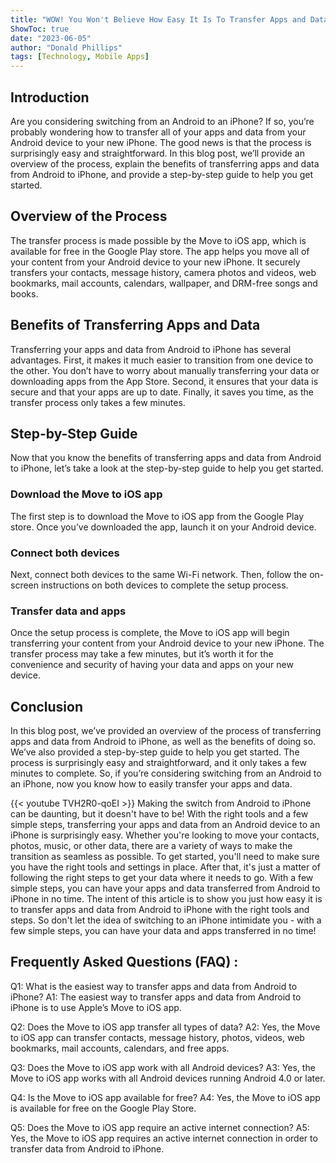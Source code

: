 ```yaml
---
title: "WOW! You Won't Believe How Easy It Is To Transfer Apps and Data From Android To iPhone - Here's How!"
ShowToc: true 
date: "2023-06-05"
author: "Donald Phillips" 
tags: [Technology, Mobile Apps]
---
```

## Introduction

Are you considering switching from an Android to an iPhone? If so, you’re probably wondering how to transfer all of your apps and data from your Android device to your new iPhone. The good news is that the process is surprisingly easy and straightforward. In this blog post, we’ll provide an overview of the process, explain the benefits of transferring apps and data from Android to iPhone, and provide a step-by-step guide to help you get started. 

## Overview of the Process

The transfer process is made possible by the Move to iOS app, which is available for free in the Google Play store. The app helps you move all of your content from your Android device to your new iPhone. It securely transfers your contacts, message history, camera photos and videos, web bookmarks, mail accounts, calendars, wallpaper, and DRM-free songs and books. 

## Benefits of Transferring Apps and Data

Transferring your apps and data from Android to iPhone has several advantages. First, it makes it much easier to transition from one device to the other. You don’t have to worry about manually transferring your data or downloading apps from the App Store. Second, it ensures that your data is secure and that your apps are up to date. Finally, it saves you time, as the transfer process only takes a few minutes. 

## Step-by-Step Guide

Now that you know the benefits of transferring apps and data from Android to iPhone, let’s take a look at the step-by-step guide to help you get started. 

### Download the Move to iOS app

The first step is to download the Move to iOS app from the Google Play store. Once you’ve downloaded the app, launch it on your Android device. 

### Connect both devices

Next, connect both devices to the same Wi-Fi network. Then, follow the on-screen instructions on both devices to complete the setup process. 

### Transfer data and apps

Once the setup process is complete, the Move to iOS app will begin transferring your content from your Android device to your new iPhone. The transfer process may take a few minutes, but it’s worth it for the convenience and security of having your data and apps on your new device. 

## Conclusion

In this blog post, we’ve provided an overview of the process of transferring apps and data from Android to iPhone, as well as the benefits of doing so. We’ve also provided a step-by-step guide to help you get started. The process is surprisingly easy and straightforward, and it only takes a few minutes to complete. So, if you’re considering switching from an Android to an iPhone, now you know how to easily transfer your apps and data.

{{< youtube TVH2R0-qoEI >}} 
Making the switch from Android to iPhone can be daunting, but it doesn't have to be! With the right tools and a few simple steps, transferring your apps and data from an Android device to an iPhone is surprisingly easy. Whether you're looking to move your contacts, photos, music, or other data, there are a variety of ways to make the transition as seamless as possible. To get started, you'll need to make sure you have the right tools and settings in place. After that, it's just a matter of following the right steps to get your data where it needs to go. With a few simple steps, you can have your apps and data transferred from Android to iPhone in no time. The intent of this article is to show you just how easy it is to transfer apps and data from Android to iPhone with the right tools and steps. So don't let the idea of switching to an iPhone intimidate you - with a few simple steps, you can have your data and apps transferred in no time!

## Frequently Asked Questions (FAQ) :
Q1: What is the easiest way to transfer apps and data from Android to iPhone?
A1: The easiest way to transfer apps and data from Android to iPhone is to use Apple’s Move to iOS app.

Q2: Does the Move to iOS app transfer all types of data?
A2: Yes, the Move to iOS app can transfer contacts, message history, photos, videos, web bookmarks, mail accounts, calendars, and free apps.

Q3: Does the Move to iOS app work with all Android devices?
A3: Yes, the Move to iOS app works with all Android devices running Android 4.0 or later.

Q4: Is the Move to iOS app available for free?
A4: Yes, the Move to iOS app is available for free on the Google Play Store.

Q5: Does the Move to iOS app require an active internet connection?
A5: Yes, the Move to iOS app requires an active internet connection in order to transfer data from Android to iPhone.


